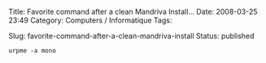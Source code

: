 Title: Favorite command after a clean Mandriva Install...
Date: 2008-03-25 23:49
Category: Computers / Informatique
Tags:

Slug: favorite-command-after-a-clean-mandriva-install
Status: published

    urpme -a mono
